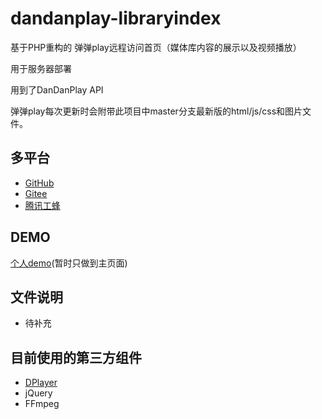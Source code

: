 # dandanplay-libraryindex

基于PHP重构的 弹弹play远程访问首页（媒体库内容的展示以及视频播放）

用于服务器部署

用到了DanDanPlay API

弹弹play每次更新时会附带此项目中master分支最新版的html/js/css和图片文件。

## 多平台

* [GitHub](https://github.com/CberYellowstone/DanDanPlay-PHP)
* [Gitee](https://gitee.com/Yellowstone/DanDanPlay-PHP)
* [腾讯工蜂](https://git.code.tencent.com/Yellowstone/DanDanPlay-PHP)

## DEMO
[个人demo](https://apps.ystone.top:488/ddp/)(暂时只做到主页面)

## 文件说明

* 待补充

## 目前使用的第三方组件

* [DPlayer](https://github.com/MoePlayer/DPlayer)
* jQuery
* FFmpeg